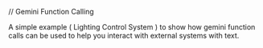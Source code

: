 // Gemini Function Calling 

A simple example ( Lighting Control System ) to show how gemini function calls can be used to help you interact with external systems with text.

